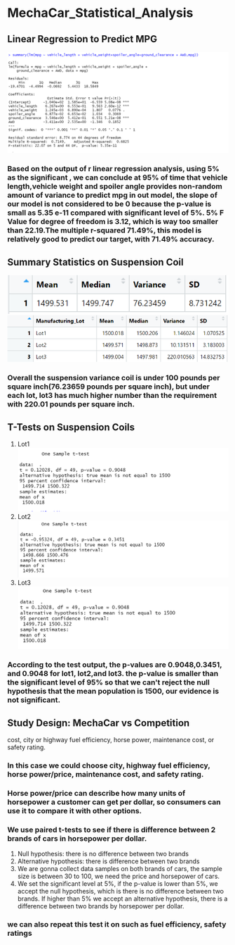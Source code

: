 # MechaCar_Statistical_Analysis
## Linear Regression to Predict MPG

![](https://github.com/ftjyangf/MechaCar_Statistical_Analysis/blob/main/images/for%20diliverable1.PNG)
### Based on the output of r linear regression analysis, using 5% as the significant , we can conclude at 95% of time that vehicle length,vehicle weight and spoiler angle provides non-random amount of variance to predict mpg in out model, the slope of our model is not considered to be 0 because the p-value is small as 5.35 e-11 compared with significant level of 5%. 5% F Value for degree of freedom is 3.12, which is way too smaller than 22.19.The multiple r-squared 71.49%, this model is relatively good to predict our target, with 71.49% accuracy.

## Summary Statistics on Suspension Coil
![](https://github.com/ftjyangf/MechaCar_Statistical_Analysis/blob/main/images/for%20deliverable2.1.PNG)
![](https://github.com/ftjyangf/MechaCar_Statistical_Analysis/blob/main/images/fordeliverable2.2.PNG)

### Overall the suspension variance coil is under 100 pounds per square inch(76.23659 pounds per square inch), but under each lot, lot3 has much higher number than the requirement with 220.01 pounds per square inch.

## T-Tests on Suspension Coils
1.    Lot1
![](https://github.com/ftjyangf/MechaCar_Statistical_Analysis/blob/main/images/test1.PNG)
2.    Lot2
![](https://github.com/ftjyangf/MechaCar_Statistical_Analysis/blob/main/images/test2.PNG)
3.    Lot3
![](https://github.com/ftjyangf/MechaCar_Statistical_Analysis/blob/main/images/test3.PNG)
### According to the test output, the p-values are 0.9048,0.3451, and 0.9048 for lot1, lot2,and lot3. the p-value is smaller than the significant level of 95% so that we can't reject the null hypothesis that the mean population is 1500, our evidence is not significant.

## Study Design: MechaCar vs Competition
cost, city or highway fuel efficiency, horse power, maintenance cost, or safety rating.
### In this case we could choose city, highway fuel efficiency, horse power/price, maintenance cost, and safety rating. 
### Horse power/price can describe how many units of horsepower a customer can get per dollar, so consumers can use it to compare it with other options. 
### We use paired t-tests to see if there is difference between 2 brands of cars in horsepower per dollar. 
1.    Null hypothesis: there is no difference between two brands 
2.    Alternative hypothesis: there is difference between two brands
3.    We are gonna collect data samples on both brands of cars, the sample size is between 30 to 100, we need the price and horsepower of cars.
4.    We set the significant level at 5%, if the p-value is lower than 5%, we accept the null hypothesis, which is there is no difference between two brands. If higher than 5% we accept an alternative hypothesis, there is a difference between two brands by horsepower per dollar.
### we can also repeat this test it on such as fuel efficiency, safety ratings


